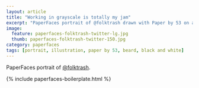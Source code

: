 ```yaml
---
layout: article
title: "Working in grayscale is totally my jam"
excerpt: "PaperFaces portrait of @folktrash drawn with Paper by 53 on an iPad."
image: 
  feature: paperfaces-folktrash-twitter-lg.jpg
  thumb: paperfaces-folktrash-twitter-150.jpg
category: paperfaces
tags: [portrait, illustration, paper by 53, beard, black and white]
---
```


PaperFaces portrait of [@folktrash](http://twitter.com/folktrash).

{% include paperfaces-boilerplate.html %}
